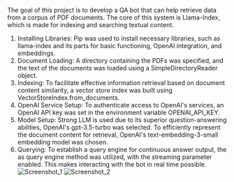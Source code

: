 The goal of this project is to develop a QA bot that can help retrieve data from a corpus of PDF documents. The core of this system is Llama-Index, which is made for indexing and searching textual content.
1.	Installing Libraries: Pip was used to install necessary libraries, such as llama-index and its parts for basic functioning, OpenAI integration, and embeddings.
2.	Document Loading: A directory containing the PDFs was specified, and the text of the documents was loaded using a SimpleDirectoryReader object.
3.	Indexing: To facilitate effective information retrieval based on document content similarity, a vector store index was built using VectorStoreIndex.from_documents.
4.	OpenAI Service Setup: To authenticate access to OpenAI's services, an OpenAI API key was set in the environment variable OPENAI_API_KEY.
5.	Model Setup: Strong LLM is used due to its superior question-answering abilities, OpenAI's gpt-3.5-turbo was selected. To efficiently represent the document content for retrieval, OpenAI's text-embedding-3-small embedding model was chosen.
6.	Querying: To establish a query engine for continuous answer output, the as query engine method was utilized, with the streaming parameter enabled. This makes interacting with the bot in real time possible.
![Screenshot_1](https://github.com/eshaag202/Multi-PDF-QA-Bot/assets/90109712/8af86729-0ca5-42f0-ab62-037cfd0c120c)
![Screenshot_2](https://github.com/eshaag202/Multi-PDF-QA-Bot/assets/90109712/29529944-d9e3-4363-9f1b-390019536e14)
